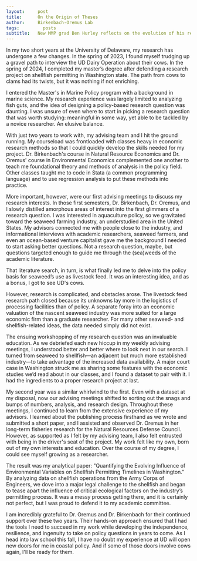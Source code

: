 ```yaml
---
layout:     post
title:      On the Origin of Theses
author:     Birkenbach-Oremus Lab
tags: 		  posts
subtitle:  	New MMP grad Ben Hurley reflects on the evolution of his research
---
```

<!-- Start Writing Below in Markdown -->
In my two short years at the University of Delaware, my research has undergone a few changes. In the spring of 2023, I found myself trudging up a gravel path to interview the UD Dairy Operation about their cows. In the spring of 2024, I completed my master’s degree after defending a research project on shellfish permitting in Washington state. The path from cows to clams had its twists, but it was nothing if not enriching.

I entered the Master's in Marine Policy program with a background in marine science. My research experience was largely limited to analyzing fish guts, and the idea of designing a policy-based research question was daunting. I was unsure of even where to start in picking a research question that was worth studying: meaningful in some way, yet able to be tackled by a novice researcher. An elusive balance.

With just two years to work with, my advising team and I hit the ground running. My courseload was frontloaded with classes heavy in economic research methods so that I could quickly develop the skills needed for my 
project. Dr. Birkenbach's course in Natural Resource Economics and Dr. Oremus' course in Environmental Economics complemented one another to teach me foundational theory and methods of analysis in the policy field. Other classes taught me to code in Stata (a common programming language) and to use regression analysis to put these methods into practice.

More important, however, were our first advising meetings to discuss my research interests. In those first semesters, Dr. Birkenbach, Dr. Oremus, and I slowly distilled amorphous areas of interest into the first glimmers of a research question. I was interested in aquaculture policy, so we gravitated toward the seaweed farming industry, an understudied area in the United States. My advisors connected me with people close to the industry, and informational interviews with academic researchers, seaweed farmers, and even an ocean-based venture capitalist gave me the background I needed to start asking better questions. Not a research question, maybe, but questions targeted enough to guide me through the (sea)weeds of the academic literature.

That literature search, in turn, is what finally led me to delve into the policy basis for seaweed’s use as livestock feed. It was an interesting idea, and as a bonus, I got to see UD's cows.

However, research is complicated, and obstacles arose. The livestock feed research path closed because its unknowns lay more in the logistics of processing facilities than of policy. A separate foray into an economic valuation of the nascent seaweed industry was more suited for a large economic firm than a graduate researcher. For many other seaweed- and shellfish-related ideas, the data needed simply did not exist. 

The ensuing workshopping of my research question was an invaluable education. As we debriefed each new hiccup in my weekly advising meetings, I understood better and better where to look next in our search. I turned from seaweed to shellfish—an adjacent but much more established industry—to take advantage of the increased data availability. A major court case in Washington struck me as sharing some features with the economic studies we’d read about in our classes, and I found a dataset to pair with it. I had the ingredients to a proper research project at last.

My second year was a similar whirlwind to the first. Even with a dataset at my disposal, now our advising meetings shifted to sorting out the snags and bumps of numbers, analysis, and research design. Throughout these meetings, I continued to learn from the extensive experience of my advisors. I learned about the publishing process firsthand as we wrote and submitted a short paper, and I assisted and observed Dr. Oremus in her long-term fisheries research for the Natural Resources Defense Council. However, as supported as I felt by my advising team, I also felt entrusted with being in the driver's seat of the project. My work felt like my own, born out of my own interests and education. Over the course of my degree, I could see myself growing as a researcher.

The result was my analytical paper: "Quantifying the Evolving Influence of Environmental Variables on Shellfish Permitting Timelines in Washington." By analyzing data on shellfish operations from the Army Corps of Engineers, we dove into a major legal challenge to the shellfish and began to tease apart the influence of critical ecological factors on the industry’s permitting process. It was a messy process getting there, and it is certainly not perfect, but I was proud to defend it to my academic committee.

I am incredibly grateful to Dr. Oremus and Dr. Birkenbach for their continued support over these two years. Their hands-on approach ensured that I had 
the tools I need to succeed in my work while developing the independence, resilience, and ingenuity to take on policy questions in years to come. As I 
head into law school this fall, I have no doubt my experience at UD will open new doors for me in coastal policy. And if some of those doors involve cows 
again, I'll be ready for them.
